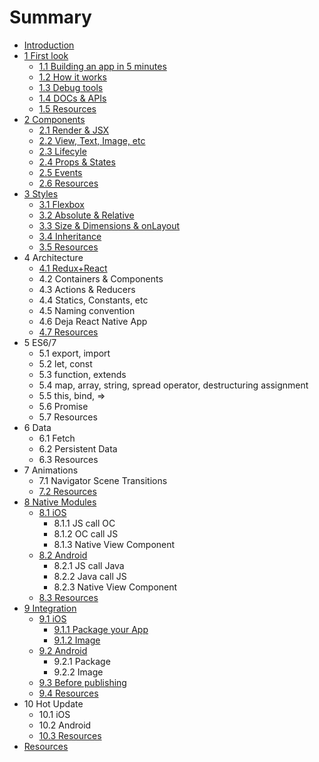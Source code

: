 # Summary

* [Introduction](README.md)
* [1 First look](chapter1.md)
   * [1.1 Building an app in 5 minutes](11_building_an_app_in_5_minutes.md)
   * [1.2 How it works](12_how_it_works.md)
   * [1.3 Debug tools](13_debug_tools.md)
   * [1.4 DOCs & APIs](14_docs_&_apis.md)
   * [1.5 Resources](15_resources.md)
* [2 Components](2_components.md)
   * [2.1 Render & JSX](21_render_&_jsx.md)
   * [2.2 View, Text, Image, etc](25_view,_text,_image,_etc.md)
   * [2.3 Lifecyle](23_lifecyle.md)
   * [2.4 Props & States](23_states_&_props.md)
   * [2.5 Events](24_events.md)
   * [2.6 Resources](26_resources.md)
* [3 Styles](3_styles.md)
   * [3.1 Flexbox](31_flexbox.md)
   * [3.2 Absolute & Relative](32_absolute_&_relative.md)
   * [3.3 Size & Dimensions & onLayout](33_size_&_dimensions_&_onlayout.md)
   * [3.4 Inheritance](34_inheritance.md)
   * [3.5 Resources](35_resources.md)
* 4 Architecture
   * [4.1 Redux+React](41_redux+react.md)
   * 4.2 Containers & Components
   * 4.3 Actions & Reducers
   * 4.4 Statics, Constants, etc
   * 4.5 Naming convention
   * 4.6 Deja React Native App
   * [4.7 Resources](47_resources.md)
* 5 ES6/7
   * 5.1 export, import
   * 5.2 let, const
   * 5.3 function, extends
   * 5.4 map, array, string, spread operator, destructuring assignment
   * 5.5 this, bind, =>
   * 5.6 Promise
   * 5.7 Resources
* 6 Data
   * 6.1 Fetch
   * 6.2 Persistent Data
   * 6.3 Resources
* 7 Animations
   * 7.1 Navigator Scene Transitions
   * [7.2 Resources](72_resources.md)
* [8 Native Modules](7_native_modules.md)
   * [8.1 iOS](71_ios.md)
       * 8.1.1 JS call OC
       * 8.1.2 OC call JS
       * 8.1.3 Native View Component
   * [8.2 Android](72_android.md)
       * 8.2.1 JS call Java
       * 8.2.2 Java call JS
       * 8.2.3 Native View Component
   * [8.3 Resources](73_resources.md)
* [9 Integration](8_integration.md)
   * [9.1 iOS](81_ios.md)
       * [9.1.1 Package your App](911_package.md)
       * [9.1.2 Image](912_image.md)
   * [9.2 Android](82_android.md)
       * 9.2.1 Package
       * 9.2.2 Image
   * [9.3 Before publishing](83_before_publishing.md)
   * [9.4 Resources](83_resources.md)
* 10 Hot Update
   * 10.1 iOS
   * 10.2 Android
   * [10.3 Resources](93_resources.md)
* [Resources](resources.md)

